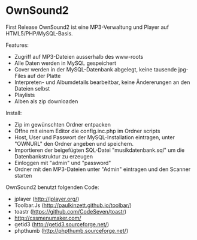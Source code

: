 OwnSound2
=========

First Release
OwnSound2 ist eine MP3-Verwaltung und Player auf HTML5/PHP/MySQL-Basis.

Features:
- Zugriff auf MP3-Dateien ausserhalb des www-roots
- Alle Daten werden in MySQL gespeichert
- Cover werden in der MySQL-Datenbank abgelegt, keine tausende jpg-Files auf der Platte
- Interpreten- und Albumdetails bearbeitbar, keine Ändererungen an den Dateien selbst
- Playlists
- Alben als zip downloaden

Install:
- Zip im gewünschten Ordner entpacken
- Öffne mit einem Editor die config.inc.php im Ordner scripts
- Host, User und Passwort der MySQL-Installation eintragen, unter "OWNURL" den Ordner angeben und speichern.
- Importieren der beigefügten SQL-Datei "musikdatenbank.sql" um die Datenbankstruktur zu erzeugen
- Einloggen mit "admin" und "password"
- Ordner mit den MP3-Dateien unter "Admin" eintragen und den Scanner starten

OwnSound2 benutzt folgenden Code:
- jplayer (http://jplayer.org/)
- Toolbar.Js (http://paulkinzett.github.io/toolbar/)
- toastr (https://github.com/CodeSeven/toastr)
- http://cssmenumaker.com/
- getid3 (http://getid3.sourceforge.net/)
- phpthumb (http://phpthumb.sourceforge.net/)

